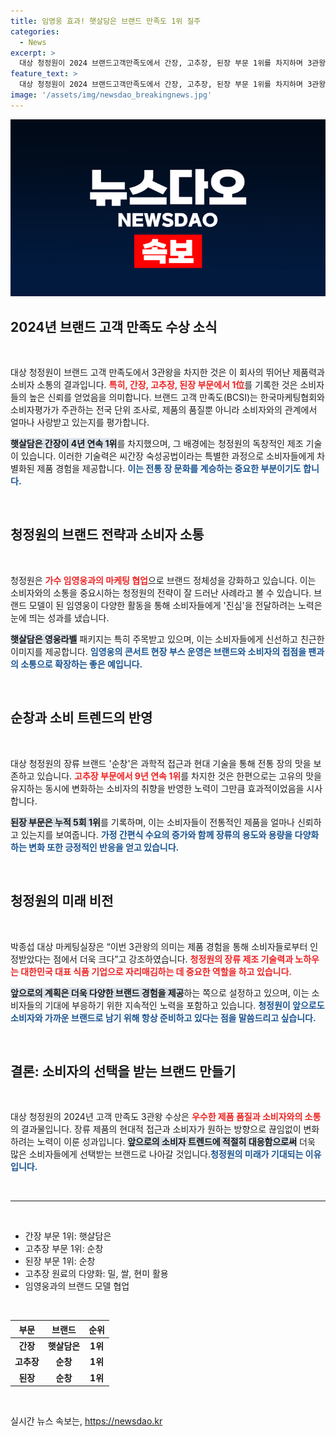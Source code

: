 ```yaml
---
title: 임영웅 효과! 햇살담은 브랜드 만족도 1위 질주
categories:
  - News
excerpt: >
  대상 청정원이 2024 브랜드고객만족도에서 간장, 고추장, 된장 부문 1위를 차지하며 3관왕에 올랐습니다. 연속 4년 1위의 영예와 함께, 소비자와의 소통을 강화한 마케팅 전략이 주효했습니다.
feature_text: >
  대상 청정원이 2024 브랜드고객만족도에서 간장, 고추장, 된장 부문 1위를 차지하며 3관왕에 올랐습니다. 연속 4년 1위의 영예와 함께, 소비자와의 소통을 강화한 마케팅 전략이 주효했습니다.
image: '/assets/img/newsdao_breakingnews.jpg'
---
```


<p><img src="/assets/img/newsdao_breakingnews.jpg" alt="flaretime 속보" /></p>

<h2 data-ke-size="size26">2024년 브랜드 고객 만족도 수상 소식</h2>

<p data-ke-size="size16">&nbsp;</p>

<p>대상 청정원이 브랜드 고객 만족도에서 3관왕을 차지한 것은 이 회사의 뛰어난 제품력과 소비자 소통의 결과입니다. <b><span style="color: #ee2323;">특히, 간장, 고추장, 된장 부문에서 1位</span></b>를 기록한 것은 소비자들의 높은 신뢰를 얻었음을 의미합니다. 브랜드 고객 만족도(BCSI)는 한국마케팅협회와 소비자평가가 주관하는 전국 단위 조사로, 제품의 품질뿐 아니라 소비자와의 관계에서 얼마나 사랑받고 있는지를 평가합니다.</p>

<p><b><span style="background-color: #21538527;">햇살담은 간장이 4년 연속 1위</span></b>를 차지했으며, 그 배경에는 청정원의 독창적인 제조 기술이 있습니다. 이러한 기술력은 씨간장 숙성공법이라는 특별한 과정으로 소비자들에게 차별화된 제품 경험을 제공합니다. <b><span style="color: #1a5490;">이는 전통 장 문화를 계승하는 중요한 부분이기도 합니다.</span></b></p>

<p data-ke-size="size16">&nbsp;</p>

<h2 data-ke-size="size26">청정원의 브랜드 전략과 소비자 소통</h2>

<p data-ke-size="size16">&nbsp;</p>

<p>청정원은 <b><span style="color: #ee2323;">가수 임영웅과의 마케팅 협업</span></b>으로 브랜드 정체성을 강화하고 있습니다. 이는 소비자와의 소통을 중요시하는 청정원의 전략이 잘 드러난 사례라고 볼 수 있습니다. 브랜드 모델이 된 임영웅이 다양한 활동을 통해 소비자들에게 '진심'을 전달하려는 노력은 눈에 띄는 성과를 냈습니다.</p>

<p><b><span style="background-color: #21538527;">햇살담은 영웅라벨</span></b> 패키지는 특히 주목받고 있으며, 이는 소비자들에게 신선하고 친근한 이미지를 제공합니다. <b><span style="color: #1a5490;">임영웅의 콘서트 현장 부스 운영은 브랜드와 소비자의 접점을 팬과의 소통으로 확장하는 좋은 예입니다.</span></b></p>

<p data-ke-size="size16">&nbsp;</p>

<h2 data-ke-size="size26">순창과 소비 트렌드의 반영</h2>

<p data-ke-size="size16">&nbsp;</p>

<p>대상 청정원의 장류 브랜드 '순창'은 과학적 접근과 현대 기술을 통해 전통 장의 맛을 보존하고 있습니다. <b><span style="color: #ee2323;">고추장 부문에서 9년 연속 1위</span></b>를 차지한 것은 한편으로는 고유의 맛을 유지하는 동시에 변화하는 소비자의 취향을 반영한 노력이 그만큼 효과적이었음을 시사합니다.</p>

<p><b><span style="background-color: #21538527;">된장 부문은 누적 5회 1위</span></b>를 기록하며, 이는 소비자들이 전통적인 제품을 얼마나 신뢰하고 있는지를 보여줍니다. <b><span style="color: #1a5490;">가정 간편식 수요의 증가와 함께 장류의 용도와 용량을 다양화하는 변화 또한 긍정적인 반응을 얻고 있습니다.</span></b></p>

<p data-ke-size="size16">&nbsp;</p>

<h2 data-ke-size="size26">청정원의 미래 비전</h2>

<p data-ke-size="size16">&nbsp;</p>

<p>박종섭 대상 마케팅실장은 “이번 3관왕의 의미는 제품 경험을 통해 소비자들로부터 인정받았다는 점에서 더욱 크다”고 강조하였습니다. <b><span style="color: #ee2323;">청정원의 장류 제조 기술력과 노하우는 대한민국 대표 식품 기업으로 자리매김하는 데 중요한 역할을 하고 있습니다.</span></b></p>

<p><b><span style="background-color: #21538527;">앞으로의 계획은 더욱 다양한 브랜드 경험을 제공</span></b>하는 쪽으로 설정하고 있으며, 이는 소비자들의 기대에 부응하기 위한 지속적인 노력을 포함하고 있습니다. <b><span style="color: #1a5490;">청정원이 앞으로도 소비자와 가까운 브랜드로 남기 위해 항상 준비하고 있다는 점을 말씀드리고 싶습니다.</span></b></p>

<p data-ke-size="size16">&nbsp;</p>

<h2 data-ke-size="size26">결론: 소비자의 선택을 받는 브랜드 만들기</h2>

<p data-ke-size="size16">&nbsp;</p>

<p>대상 청정원의 2024년 고객 만족도 3관왕 수상은 <b><span style="color: #ee2323;">우수한 제품 품질과 소비자와의 소통</span></b>의 결과물입니다. 장류 제품의 현대적 접근과 소비자가 원하는 방향으로 끊임없이 변화하려는 노력이 이룬 성과입니다. <b><span style="background-color: #21538527;">앞으로의 소비자 트렌드에 적절히 대응함으로써</span></b> 더욱 많은 소비자들에게 선택받는 브랜드로 나아갈 것입니다.<b><span style="color: #1a5490;">청정원의 미래가 기대되는 이유입니다.</span></b></p>

<p data-ke-size="size16">&nbsp;</p>

<hr />

<p data-ke-size="size16">&nbsp;</p>

<ul>
    <li>간장 부문 1위: 햇살담은</li>
    <li>고추장 부문 1위: 순창</li>
    <li>된장 부문 1위: 순창</li>
    <li>고추장 원료의 다양화: 밀, 쌀, 현미 활용</li>
    <li>임영웅과의 브랜드 모델 협업</li>
</ul>

<p data-ke-size="size16">&nbsp;</p>

<table>
    <thead>
        <tr>
            <th style="text-align: center;">부문</th>
            <th style="text-align: center;">브랜드</th>
            <th style="text-align: center;">순위</th>
        </tr>
    </thead>
    <tbody>
        <tr>
            <td style="text-align: center; height: 17px;"><b>간장</b></td>
            <td style="text-align: center; height: 17px;"><b>햇살담은</b></td>
            <td style="text-align: center; height: 17px;"><b>1위</b></td>
        </tr>
        <tr>
            <td style="text-align: center; height: 17px;"><b>고추장</b></td>
            <td style="text-align: center; height: 17px;"><b>순창</b></td>
            <td style="text-align: center; height: 17px;"><b>1위</b></td>
        </tr>
        <tr>
            <td style="text-align: center; height: 17px;"><b>된장</b></td>
            <td style="text-align: center; height: 17px;"><b>순창</b></td>
            <td style="text-align: center; height: 17px;"><b>1위</b></td>
        </tr>
    </tbody>
</table>

<p data-ke-size="size16">&nbsp;</p>
실시간 뉴스 속보는, <a href="https://newsdao.kr" rel="dofollow">https://newsdao.kr</a>


